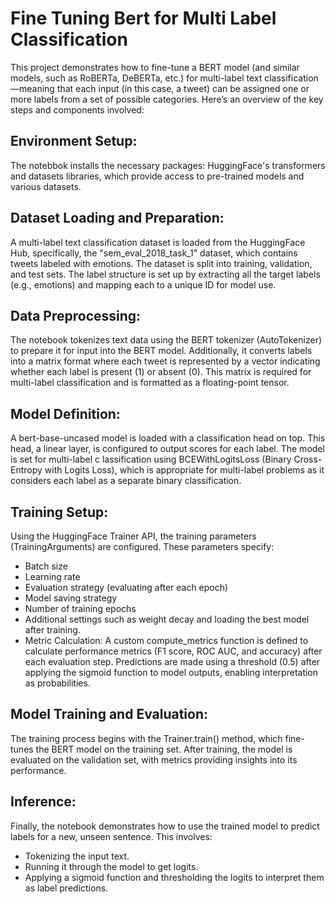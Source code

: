 # Fine Tuning Bert for Multi Label Classification
This project demonstrates how to fine-tune a BERT model (and similar models, such as RoBERTa, DeBERTa, etc.) for multi-label text classification—meaning that each input (in this case,
a tweet) can be assigned one or more labels from a set of possible categories. Here’s an overview of the key steps and components involved:

## Environment Setup:
The notebbok installs the necessary packages: HuggingFace's transformers and datasets libraries, which provide access to pre-trained models and various datasets.

## Dataset Loading and Preparation:
A multi-label text classification dataset is loaded from the HuggingFace Hub, specifically, the "sem_eval_2018_task_1" dataset, which contains tweets labeled with emotions. 
The dataset is split into training, validation, and test sets. The label structure is set up by extracting all the target labels (e.g., emotions) and mapping each to a unique ID for 
model use.

## Data Preprocessing: 
The notebook tokenizes text data using the BERT tokenizer (AutoTokenizer) to prepare it for input into the BERT model. Additionally, it converts labels into a matrix format where each 
tweet is represented by a vector indicating whether each label is present (1) or absent (0). This matrix is required for multi-label classification and is formatted as a floating-point
tensor.

## Model Definition: 
A bert-base-uncased model is loaded with a classification head on top. This head, a linear layer, is configured to output scores for each label. The model is set for multi-label c
lassification using BCEWithLogitsLoss (Binary Cross-Entropy with Logits Loss), which is appropriate for multi-label problems as it considers each label as a separate binary classification.

## Training Setup: 
Using the HuggingFace Trainer API, the training parameters (TrainingArguments) are configured. These parameters specify:

- Batch size
- Learning rate
- Evaluation strategy (evaluating after each epoch)
- Model saving strategy
- Number of training epochs
- Additional settings such as weight decay and loading the best model after training.
- Metric Calculation: A custom compute_metrics function is defined to calculate performance metrics (F1 score, ROC AUC, and accuracy) after each evaluation step. Predictions are
   made using a threshold (0.5) after applying the sigmoid function to model outputs, enabling interpretation as probabilities.

## Model Training and Evaluation: 
The training process begins with the Trainer.train() method, which fine-tunes the BERT model on the training set. After training, the model is evaluated on the validation set, 
with metrics providing insights into its performance.

## Inference: 
Finally, the notebook demonstrates how to use the trained model to predict labels for a new, unseen sentence. This involves:

- Tokenizing the input text.
- Running it through the model to get logits.
- Applying a sigmoid function and thresholding the logits to interpret them as label predictions.
